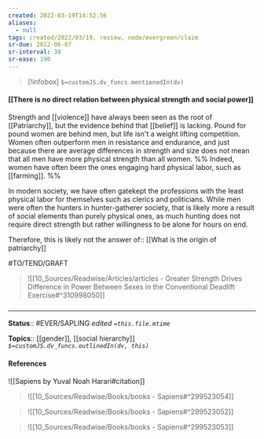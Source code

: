 ```yaml
---
created: 2022-03-19T14:52:56 
aliases:
  - null
tags: created/2022/03/19, review, node/evergreen/claim
sr-due: 2022-06-07
sr-interval: 38
sr-ease: 190
---
```

> [!infobox]
`$=customJS.dv_funcs.mentionedIn(dv)`

#### [[There is no direct relation between physical strength and social power]] 

Strength and [[violence]] have always been seen as the root of [[Patriarchy]], 
but the evidence behind that [[belief]] is lacking.
Pound for pound women are behind men, 
but life isn't a weight lifting competition.
Women often outperform men in resistance and endurance,
and just because there are average differences in strength and size does not mean that all men have more physical strength than all women.
%% Indeed, women have often been the ones engaging hard physical labor, such as [[farming]]. %%

In modern society, we have often gatekept the professions with the least physical labor for themselves such as clerics and politicians.
While men were often the hunters in hunter-gatherer society,
that is likely more a result of social elements than purely physical ones, as much hunting does not require direct strength but rather willingness to be alone for hours on end.


Therefore, this is likely not the
answer of:: [[What is the origin of patriarchy]]

#TO/TEND/GRAFT 
> ![[10_Sources/Readwise/Articles/articles - Greater Strength Drives Difference in Power Between Sexes in the Conventional Deadlift Exercise#^310998050]]

### <hr class="footnote"/>

**Status**:: #EVER/SAPLING 
*edited `=this.file.mtime`*

**Topics**:: [[gender]], [[social hierarchy]]
*`$=customJS.dv_funcs.outlinedIn(dv, this)`*

#### References

![[Sapiens by Yuval Noah Harari#citation]]

> ![[10_Sources/Readwise/Books/books - Sapiens#^299523054]]

> ![[10_Sources/Readwise/Books/books - Sapiens#^299523052]]

> ![[10_Sources/Readwise/Books/books - Sapiens#^299523053]]
